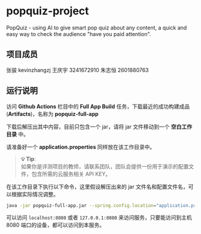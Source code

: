 # popquiz-project

PopQuiz - using AI to give smart pop quiz about any content, a quick and easy way to check the audience "have you paid attention".

## 项目成员

张骏 kevinzhangzj
王庆宇 3241672910
朱志恒 2601880763

## 运行说明

访问 **Github Actions** 栏目中的 **Full App Build** 任务，下载最近的成功构建成品(**Artifacts**)，名称为 **popquiz-full-app**

下载后解压出其中内容，目前只包含一个 jar，请将 jar 文件移动到一个 **空白工作目录** 中。

请准备好一个 **application.properties** 同样放在该工作目录中。

> **💡 Tip**:  
> 如果你是评测项目的教师，请联系团队，团队会提供一份用于演示的配置文件，包含所需的云服务相关 API KEY。

在该工作目录下执行以下命令，这里假设解压出来的 jar 文件名和配置文件名，可以根据实际情况调整。

```sh
java -jar popquiz-full-app.jar --spring.config.location="application.properties"
```

可以访问 `localhost:8080` 或者 `127.0.0.1:8080` 来访问服务，只要能访问到主机 8080 端口的设备，都可以访问到本服务。
